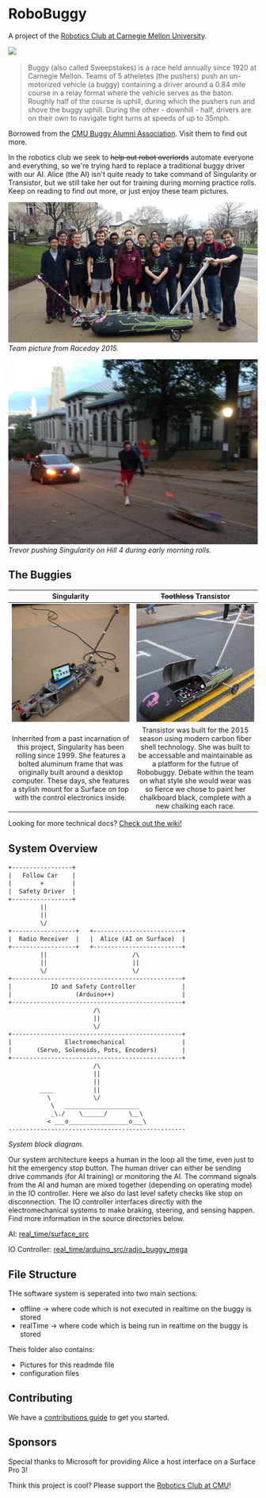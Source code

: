 RoboBuggy
==============

A project of the [Robotics Club at Carnegie Mellon University](https://roboticsclub.org/).

[<img src="https://travis-ci.org/CMU-Robotics-Club/RoboBuggy.svg?branch=master">](https://travis-ci.org/CMU-Robotics-Club/RoboBuggy/builds)

> Buggy (also called Sweepstakes) is a race held annually since 1920 at Carnegie Mellon. Teams of 5 atheletes (the pushers) push an un-motorized vehicle (a buggy) containing a driver around a 0.84 mile course in a relay format where the vehicle serves as the baton. Roughly half of the course is uphill, during which the pushers run and shove the buggy uphill. During the other - downhill - half, drivers are on their own to navigate tight turns at speeds of up to 35mph.

Borrowed from the [CMU Buggy Alumni Association](http://cmubuggy.org/reference/What_is_buggy%3F). Visit them to find out more.

In the robotics club we seek to ~~help out robot overlords~~ automate everyone and everything, so we're trying hard to replace a traditional buggy driver with our AI. Alice (the AI) isn't quite ready to take command of Singularity or Transistor, but we still take her out for training during morning practice rolls. Keep on reading to find out more, or just enjoy these team pictures.

![Team picture from Raceday 2015](readme_team.JPG)
_Team picture from Raceday 2015._

![Trevor pushing RoboBuggy at Fall rolls](readme_rolls.JPG)
_Trevor pushing Singularity on Hill 4 during early morning rolls._

## The Buggies 

<table>
<thead>
<tr>
<th align="center" width="50%">Singularity</th>
<th align="center" width="50%"><del>Toothless</del> Transistor</th>
</tr>
</thead>
<tbody>
<tr>
<td align="center"><img src="readme_singularity.jpg" alt="Singularity the Buggy with Alice the AI" style="max-width:100%;"></td>
<td align="center"><img src="readme_transistor.jpg" alt="Transistor the Buggy" style="max-width:100%;"></td>
</tr>
<tr>
<td align="center">Inherrited from a past incarnation of this project, Singularity has been rolling since 1999. She features a bolted aluminum frame that was originally built around a desktop computer. These days, she features a stylish mount for a Surface on top with the control electronics inside.</td>
<td align="center">Transistor was built for the 2015 season using modern carbon fiber shell technology. She was built to be accessable and maintainable as a platform for the futrue of Robobuggy. Debate within the team on what style she would wear was so fierce we chose to paint her chalkboard black, complete with a new chalking each race.</td>
</tr>
</tbody>
</table>

Looking for more technical docs? [Check out the wiki!](https://github.com/CMU-Robotics-Club/RoboBuggy/wiki)

## System Overview

```
+-----------------+
|   Follow Car    |
|        +        |
|  Safety Driver  |
+-----------------+
         ||
         ||
         \/
+------------------+   +-------------------------+
|  Radio Receiver  |   |  Alice (AI on Surface)  |
+------------------+   +-------------------------+
         ||                        /\
         ||                        ||
         \/                        \/
+------------------------------------------------+
|           IO and Safety Controller             |
|                  (Arduino++)                   |
+------------------------------------------------+
                        /\
                        ||
                        \/
+------------------------------------------------+
|               Electromechanical                |
|       (Servo, Solenoids, Pots, Encoders)       |
+------------------------------------------------+
                        /\
                        ||
                        ||
         ____           ||
           \            \/
            \   _____________________
            _\./    \______/      \__\
           < ___o_________________o___\ 
--------------------------------------------------

```
_System block diagram._

Our system architecture keeps a human in the loop all the time, even just to hit the emergency stop button. The human driver can either be sending drive commands (for AI training) or monitoring the AI. The command signals from the AI and human are mixed together (depending on operating mode) in the IO controller. Here we also do last level safety checks like stop on disconnection. The IO controller interfaces directly with the electromechanical systems to make braking, steering, and sensing happen. Find more information in the source directories below.

AI: [real_time/surface_src](real_time/surface_src)

IO Controller: [real_time/arduino_src/radio_buggy_mega](real_time/arduino_src/radio_buggy_mega)

## File Structure 

THe software system is seperated into two main sections:
* offline -> where code which is not executed in realtime on the buggy is stored
* realTime -> where code which is being run in realtime on the buggy is stored 

Theis folder also contains: 
* Pictures for this readmde file
* configuration files

## Contributing

We have a [contributions guide](CONTRIBUTING.md) to get you started.

## Sponsors

Special thanks to Microsoft for providing Alice a host interface on a Surface Pro 3!

Think this project is cool? Please support the [Robotics Club at CMU](https://roboticsclub.org/sponsors/)!

